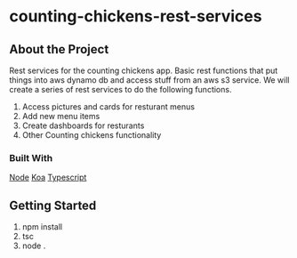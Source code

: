 # counting-chickens-rest-services

## About the Project
Rest services for the counting chickens app. Basic rest functions that put things into aws dynamo db and access stuff from an aws s3 service. We will create a series of rest services to do the following functions.
1. Access pictures and cards for resturant menus
2. Add new menu items
3. Create dashboards for resturants
4. Other Counting chickens functionality

### Built With
[Node](https://node.js/)
[Koa](https://koajs.com/)
[Typescript](https://www.typescriptlang.org/)

## Getting Started
1. npm install
2. tsc
3. node .


